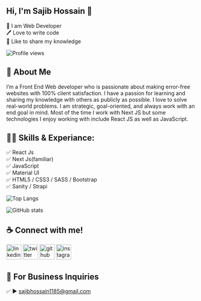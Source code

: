 ## Hi, I'm Sajib Hossain 👋

<p>
👑 I am Web Developer <br> 
🖊️ Love to write code <br> 
🎤 Like to share my knowledge </p>

![Profile views](https://gpvc.arturio.dev/sajibhn)

## 🚀 About Me

I’m a Front End Web developer who is passionate about making error-free websites with 100% client satisfaction.
I have a passion for learning and sharing my knowledge with others as publicly as possible.
I love to solve real-world problems. I am strategic, goal-oriented, and always work with an end goal in mind.
Most of the time I work with Next JS but some technologies I enjoy working with include React JS as well as JavaScript.

## 👨‍💻 Skills & Experiance:

✅ React Js <br>
✅ Next Js(familiar) <br>
✅ JavaScript <br>
✅ Material UI <br>
✅ HTML5 / CSS3 / SASS / Bootstrap <br>
✅ Sanity / Strapi <br>

![Top Langs](https://github-readme-stats.vercel.app/api/top-langs/?username=sajibhn&layout=compact)

![GitHub stats](https://github-readme-stats.vercel.app/api?username=sajibhn&show_icons=true)

## ☕ Connect with me!

[<img src='https://camo.githubusercontent.com/a80d00f23720d0bc9f55481cfcd77ab79e141606829cf16ec43f8cacc7741e46/68747470733a2f2f696d672e736869656c64732e696f2f62616467652f4c696e6b6564496e2d3030373742353f7374796c653d666f722d7468652d6261646765266c6f676f3d6c696e6b6564696e266c6f676f436f6c6f723d7768697465' alt='linkedin' height='40'>](https://www.linkedin.com/in/sajibhn/)
[<img src='https://camo.githubusercontent.com/5d03c86f6a75f7cbe80d135d9162fbf6dc46a31253cf30a8e9bb8279b4d574d3/68747470733a2f2f696d672e736869656c64732e696f2f62616467652f547769747465722d3144413146323f7374796c653d666f722d7468652d6261646765266c6f676f3d74776974746572266c6f676f436f6c6f723d7768697465' alt='twitter' height='40'>](https://twitter.com/sajib_hsn)
[<img src='https://camo.githubusercontent.com/bd2bd127c104ba5c98bb12c70801b075aee1f040009089510f69554300e7ff41/68747470733a2f2f696d672e736869656c64732e696f2f62616467652f4769742d4630353033323f7374796c653d666f722d7468652d6261646765266c6f676f3d676974266c6f676f436f6c6f723d7768697465' alt='github' height='40'>](https://github.com/sajibhn)
[<img src='https://camo.githubusercontent.com/b3d4671768bd0f9b6c8f410a25a96e0c5a4d135208d8910461e986f97e7985ab/68747470733a2f2f696d672e736869656c64732e696f2f62616467652f496e7374616772616d2d4534343035463f7374796c653d666f722d7468652d6261646765266c6f676f3d696e7374616772616d266c6f676f436f6c6f723d7768697465' alt='instagram' height='40'>](https://www.instagram.com/codewithsaj/)

## 📧 For Business Inquiries

✅ ► sajibhossain1185@gmail.com
